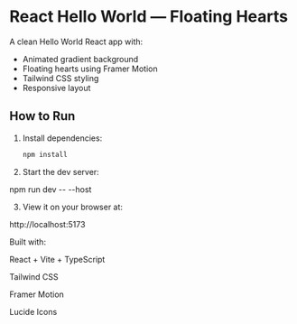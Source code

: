 # React Hello World — Floating Hearts

A clean Hello World React app with:

- Animated gradient background
- Floating hearts using Framer Motion
- Tailwind CSS styling
- Responsive layout

## How to Run

1. Install dependencies:
   ```bash
   npm install

2. Start the dev server:

npm run dev -- --host


3. View it on your browser at:

http://localhost:5173



Built with:

React + Vite + TypeScript

Tailwind CSS

Framer Motion

Lucide Icons
